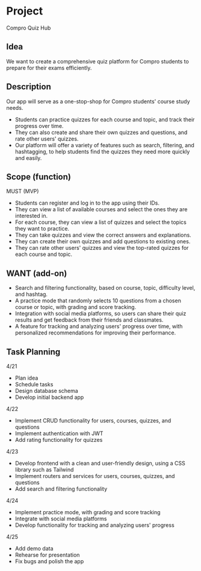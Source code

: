 # Project

Compro Quiz Hub

## Idea

We want to create a comprehensive quiz platform for Compro students to prepare for their exams efficiently.

## Description

Our app will serve as a one-stop-shop for Compro students' course study needs.

- Students can practice quizzes for each course and topic, and track their progress over time.
- They can also create and share their own quizzes and questions, and rate other users' quizzes.
- Our platform will offer a variety of features such as search, filtering, and hashtagging, to help students find the quizzes they need more quickly and easily.

## Scope (function)

MUST (MVP)

- Students can register and log in to the app using their IDs.
- They can view a list of available courses and select the ones they are interested in.
- For each course, they can view a list of quizzes and select the topics they want to practice.
- They can take quizzes and view the correct answers and explanations.
- They can create their own quizzes and add questions to existing ones.
- They can rate other users' quizzes and view the top-rated quizzes for each course and topic.

## WANT (add-on)

- Search and filtering functionality, based on course, topic, difficulty level, and hashtag.
- A practice mode that randomly selects 10 questions from a chosen course or topic, with grading and score tracking.
- Integration with social media platforms, so users can share their quiz results and get feedback from their friends and classmates.
- A feature for tracking and analyzing users' progress over time, with personalized recommendations for improving their performance.

## Task Planning

4/21

- Plan idea
- Schedule tasks
- Design database schema
- Develop initial backend app

4/22

- Implement CRUD functionality for users, courses, quizzes, and questions
- Implement authentication with JWT
- Add rating functionality for quizzes

4/23

- Develop frontend with a clean and user-friendly design, using a CSS library such as Tailwind
- Implement routers and services for users, courses, quizzes, and questions
- Add search and filtering functionality

4/24

- Implement practice mode, with grading and score tracking
- Integrate with social media platforms
- Develop functionality for tracking and analyzing users' progress

4/25

- Add demo data
- Rehearse for presentation
- Fix bugs and polish the app
